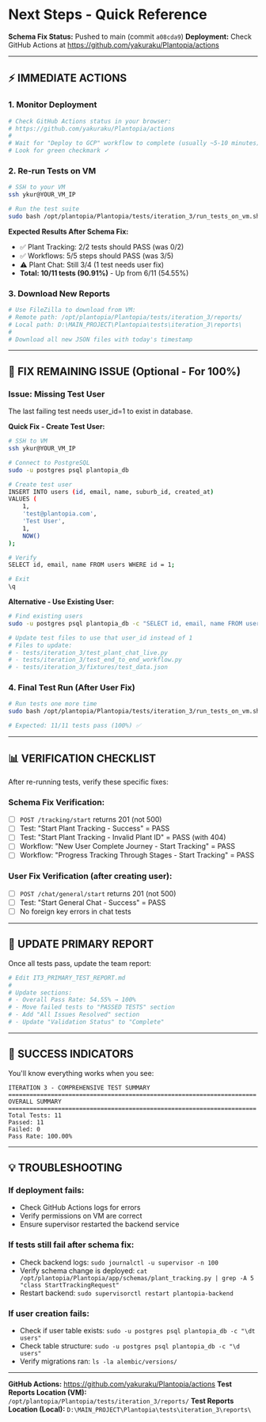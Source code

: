 # Next Steps - Quick Reference

**Schema Fix Status:** Pushed to main (commit `a08cda9`)
**Deployment:** Check GitHub Actions at https://github.com/yakuraku/Plantopia/actions

---

## ⚡ IMMEDIATE ACTIONS

### 1. Monitor Deployment
```bash
# Check GitHub Actions status in your browser:
# https://github.com/yakuraku/Plantopia/actions
#
# Wait for "Deploy to GCP" workflow to complete (usually ~5-10 minutes)
# Look for green checkmark ✓
```

### 2. Re-run Tests on VM
```bash
# SSH to your VM
ssh ykur@YOUR_VM_IP

# Run the test suite
sudo bash /opt/plantopia/Plantopia/tests/iteration_3/run_tests_on_vm.sh
```

**Expected Results After Schema Fix:**
- ✅ Plant Tracking: 2/2 tests should PASS (was 0/2)
- ✅ Workflows: 5/5 steps should PASS (was 3/5)
- ⚠️ Plant Chat: Still 3/4 (1 test needs user fix)
- **Total: 10/11 tests (90.91%)** - Up from 6/11 (54.55%)

### 3. Download New Reports
```bash
# Use FileZilla to download from VM:
# Remote path: /opt/plantopia/Plantopia/tests/iteration_3/reports/
# Local path: D:\MAIN_PROJECT\Plantopia\tests\iteration_3\reports\
#
# Download all new JSON files with today's timestamp
```

---

## 🔧 FIX REMAINING ISSUE (Optional - For 100%)

### Issue: Missing Test User
The last failing test needs user_id=1 to exist in database.

**Quick Fix - Create Test User:**
```bash
# SSH to VM
ssh ykur@YOUR_VM_IP

# Connect to PostgreSQL
sudo -u postgres psql plantopia_db

# Create test user
INSERT INTO users (id, email, name, suburb_id, created_at)
VALUES (
    1,
    'test@plantopia.com',
    'Test User',
    1,
    NOW()
);

# Verify
SELECT id, email, name FROM users WHERE id = 1;

# Exit
\q
```

**Alternative - Use Existing User:**
```bash
# Find existing users
sudo -u postgres psql plantopia_db -c "SELECT id, email, name FROM users LIMIT 5;"

# Update test files to use that user_id instead of 1
# Files to update:
# - tests/iteration_3/test_plant_chat_live.py
# - tests/iteration_3/test_end_to_end_workflow.py
# - tests/iteration_3/fixtures/test_data.json
```

### 4. Final Test Run (After User Fix)
```bash
# Run tests one more time
sudo bash /opt/plantopia/Plantopia/tests/iteration_3/run_tests_on_vm.sh

# Expected: 11/11 tests pass (100%) ✅
```

---

## 📊 VERIFICATION CHECKLIST

After re-running tests, verify these specific fixes:

### Schema Fix Verification:
- [ ] `POST /tracking/start` returns 201 (not 500)
- [ ] Test: "Start Plant Tracking - Success" = PASS
- [ ] Test: "Start Plant Tracking - Invalid Plant ID" = PASS (with 404)
- [ ] Workflow: "New User Complete Journey - Start Tracking" = PASS
- [ ] Workflow: "Progress Tracking Through Stages - Start Tracking" = PASS

### User Fix Verification (after creating user):
- [ ] `POST /chat/general/start` returns 201 (not 500)
- [ ] Test: "Start General Chat - Success" = PASS
- [ ] No foreign key errors in chat tests

---

## 📝 UPDATE PRIMARY REPORT

Once all tests pass, update the team report:

```bash
# Edit IT3_PRIMARY_TEST_REPORT.md
#
# Update sections:
# - Overall Pass Rate: 54.55% → 100%
# - Move failed tests to "PASSED TESTS" section
# - Add "All Issues Resolved" section
# - Update "Validation Status" to "Complete"
```

---

## 🎉 SUCCESS INDICATORS

You'll know everything works when you see:

```
ITERATION 3 - COMPREHENSIVE TEST SUMMARY
======================================================================
OVERALL SUMMARY
======================================================================
Total Tests: 11
Passed: 11
Failed: 0
Pass Rate: 100.00%
```

---

## 💡 TROUBLESHOOTING

### If deployment fails:
- Check GitHub Actions logs for errors
- Verify permissions on VM are correct
- Ensure supervisor restarted the backend service

### If tests still fail after schema fix:
- Check backend logs: `sudo journalctl -u supervisor -n 100`
- Verify schema change is deployed: `cat /opt/plantopia/Plantopia/app/schemas/plant_tracking.py | grep -A 5 "class StartTrackingRequest"`
- Restart backend: `sudo supervisorctl restart plantopia-backend`

### If user creation fails:
- Check if user table exists: `sudo -u postgres psql plantopia_db -c "\dt users"`
- Check table structure: `sudo -u postgres psql plantopia_db -c "\d users"`
- Verify migrations ran: `ls -la alembic/versions/`

---

**GitHub Actions:** https://github.com/yakuraku/Plantopia/actions
**Test Reports Location (VM):** `/opt/plantopia/Plantopia/tests/iteration_3/reports/`
**Test Reports Location (Local):** `D:\MAIN_PROJECT\Plantopia\tests\iteration_3\reports\`
